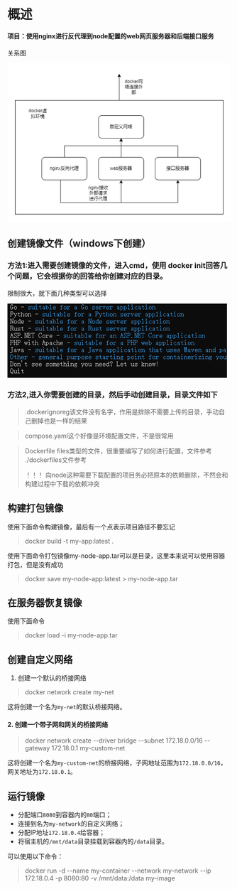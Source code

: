 # 概述

#### 项目：使用nginx进行反代理到node配置的web网页服务器和后端接口服务

关系图

![1729674726884](images/docker项目配置/1729674726884.png)

## 创建镜像文件（windows下创建）

### 方法1:进入需要创建镜像的文件，进入cmd，使用 docker init回答几个问题，它会根据你的回答给你创建对应的目录。

限制很大，就下面几种类型可以选择

![1729674976260](images/docker项目配置/1729674976260.png)

### 方法2,进入你需要创建的目录，然后手动创建目录，目录文件如下

> .dockerignoreg该文件没有名字，作用是排除不需要上传的目录，手动自己删掉也是一样的结果

> compose.yaml这个好像是环境配置文件，不是很常用

> Dockerfile files类型的文件，很重要编写了如何进行配置，文件参考  ./dockerfiles文件参考
>
> ！！！ 向node这种需要下载配置的项目务必把原本的依赖删除，不然会和构建过程中下载的依赖冲突

## 构建打包镜像

使用下面命令构建镜像，最后有一个点表示项目路径不要忘记

> docker build -t my-app:latest .

使用下面命令打包镜像my-node-app.tar可以是目录，这里本来说可以使用容器打包，但是没有成功

> docker save my-node-app:latest > my-node-app.tar

## 在服务器恢复镜像

使用下面命令

> docker load -i my-node-app.tar

## 创建自定义网络

1. 创建一个默认的桥接网络

> docker network create my-net

这将创建一个名为`my-net`的默认桥接网络。

#### 2. 创建一个带子网和网关的桥接网络

> docker network create --driver bridge --subnet 172.18.0.0/16 --gateway 172.18.0.1 my-custom-net

这将创建一个名为`my-custom-net`的桥接网络，子网地址范围为`172.18.0.0/16`，网关地址为`172.18.0.1`。

## 运行镜像

* 分配端口`8080`到容器内的`80`端口；
* 连接到名为`my-network`的自定义网络；
* 分配IP地址`172.18.0.4`给容器；
* 将宿主机的`/mnt/data`目录挂载到容器内的`/data`目录。

可以使用以下命令：

> docker run -d
> </span>  --name my-container
> --network my-network
> --ip 172.18.0.4
> -p 8080:80
> -v /mnt/data:/data
> my-image
